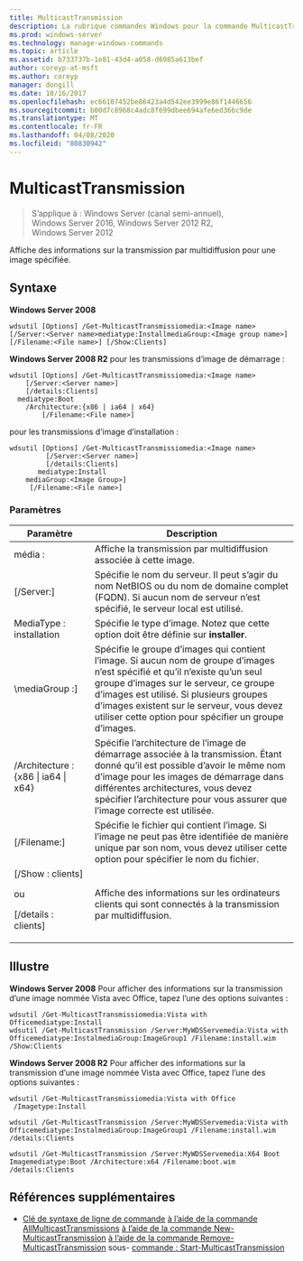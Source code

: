 ```yaml
---
title: MulticastTransmission
description: La rubrique commandes Windows pour la commande MulticastTransmission, qui affiche des informations sur la transmission par multidiffusion pour une image spécifiée.
ms.prod: windows-server
ms.technology: manage-windows-commands
ms.topic: article
ms.assetid: b733737b-1e81-43d4-a058-d6985a613bef
author: coreyp-at-msft
ms.author: coreyp
manager: dongill
ms.date: 10/16/2017
ms.openlocfilehash: ec66107452be86423a4d542ee3999e86f1446656
ms.sourcegitcommit: b00d7c8968c4adc8f699dbee694afe6ed36bc9de
ms.translationtype: MT
ms.contentlocale: fr-FR
ms.lasthandoff: 04/08/2020
ms.locfileid: "80830942"
---
```

# <a name="get-multicasttransmission"></a>MulticastTransmission

>S’applique à : Windows Server (canal semi-annuel), Windows Server 2016, Windows Server 2012 R2, Windows Server 2012

Affiche des informations sur la transmission par multidiffusion pour une image spécifiée.

## <a name="syntax"></a>Syntaxe
**Windows Server 2008**
```
wdsutil [Options] /Get-MulticastTransmissiomedia:<Image name> [/Server:<Server name>mediatype:InstallmediaGroup:<Image group name>] 
[/Filename:<File name>] [/Show:Clients]
```
**Windows Server 2008 R2** pour les transmissions d’image de démarrage :
```
wdsutil [Options] /Get-MulticastTransmissiomedia:<Image name>
    [/Server:<Server name>]
    [/details:Clients]
  mediatype:Boot
    /Architecture:{x86 | ia64 | x64}
        [/Filename:<File name>]
```
pour les transmissions d’image d’installation :
```
wdsutil [Options] /Get-MulticastTransmissiomedia:<Image name>
         [/Server:<Server name>]
         [/details:Clients]
       mediatype:Install
    mediaGroup:<Image Group>]
     [/Filename:<File name>]
```
### <a name="parameters"></a>Paramètres
|Paramètre|Description|
|-------|--------|
média :<Image name>|Affiche la transmission par multidiffusion associée à cette image.|
|[/Server:<Server name>]|Spécifie le nom du serveur. Il peut s’agir du nom NetBIOS ou du nom de domaine complet (FQDN). Si aucun nom de serveur n’est spécifié, le serveur local est utilisé.|
MediaType : installation|Spécifie le type d’image. Notez que cette option doit être définie sur **installer**.|
|\mediaGroup :<Image group name>]|Spécifie le groupe d’images qui contient l’image. Si aucun nom de groupe d’images n’est spécifié et qu’il n’existe qu’un seul groupe d’images sur le serveur, ce groupe d’images est utilisé. Si plusieurs groupes d’images existent sur le serveur, vous devez utiliser cette option pour spécifier un groupe d’images.|
|/Architecture : {x86 &#124; ia64 &#124; x64}|Spécifie l’architecture de l’image de démarrage associée à la transmission. Étant donné qu’il est possible d’avoir le même nom d’image pour les images de démarrage dans différentes architectures, vous devez spécifier l’architecture pour vous assurer que l’image correcte est utilisée.|
|[/Filename:<File name>]|Spécifie le fichier qui contient l’image. Si l’image ne peut pas être identifiée de manière unique par son nom, vous devez utiliser cette option pour spécifier le nom du fichier.|
|[/Show : clients]<p>ou<p>[/details : clients]|Affiche des informations sur les ordinateurs clients qui sont connectés à la transmission par multidiffusion.|
## <a name="examples"></a><a name=BKMK_examples></a>Illustre
**Windows Server 2008** Pour afficher des informations sur la transmission d’une image nommée Vista avec Office, tapez l’une des options suivantes :
```
wdsutil /Get-MulticastTransmissiomedia:Vista with Officemediatype:Install
wdsutil /Get-MulticastTransmission /Server:MyWDSServemedia:Vista with Officemediatype:InstalmediaGroup:ImageGroup1 /Filename:install.wim /Show:Clients
```
**Windows Server 2008 R2** Pour afficher des informations sur la transmission d’une image nommée Vista avec Office, tapez l’une des options suivantes :
```
wdsutil /Get-MulticastTransmissiomedia:Vista with Office
 /Imagetype:Install
```
```
wdsutil /Get-MulticastTransmission /Server:MyWDSServemedia:Vista with Officemediatype:InstalmediaGroup:ImageGroup1 /Filename:install.wim /details:Clients
```
```
wdsutil /Get-MulticastTransmission /Server:MyWDSServemedia:X64 Boot Imagemediatype:Boot /Architecture:x64 /Filename:boot.wim /details:Clients
```
## <a name="additional-references"></a>Références supplémentaires
- [Clé de syntaxe de ligne de commande](command-line-syntax-key.md)
[à l’aide de la commande AllMulticastTransmissions](using-the-get-allmulticasttransmissions-command.md)
[à l’aide de la commande New-MulticastTransmission](using-the-new-multicasttransmission-command.md)
[à l’aide de la commande Remove-MulticastTransmission](using-the-remove-multicasttransmission-command.md)
sous- [commande : Start-MulticastTransmission](subcommand-start-multicasttransmission.md)
